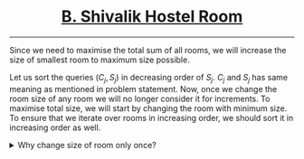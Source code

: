 # <center><u>[B. Shivalik Hostel Room](https://www.hackerrank.com/contests/algorithmic-grand-prix-pecfest2023/challenges/shivalik-hostel-room)</u></center>
---

Since we need to maximise the total sum of all rooms, we will increase the size of smallest room to maximum size possible. 

Let us sort the queries $(C_j, S_j)$ in decreasing order of $S_j$. $C_j$ and $S_j$ has same meaning as mentioned in problem statement. Now, once we change the room size of any room we will no longer consider it for increments. To maximise total size, we will start by changing the room with minimum size. To ensure that we iterate over rooms in increasing order, we should sort it in increasing order as well.

<details>

<summary> Why change size of room only once? </summary>

Since we have sorted queries in decreasing order of $S_j$ so if we change the room size once to $S_j$ then changing it again to $S_{j - 1}, S_{j - 2},\ \cdots\ or S_1$ will not do any good to us, as $S_j > S_k$ for all $k < j$.

</details>

